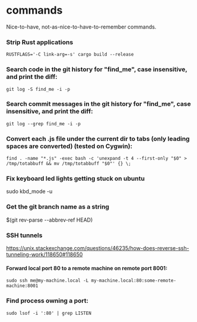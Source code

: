 # commands
Nice-to-have, not-as-nice-to-have-to-remember commands.

### Strip Rust applications
```
RUSTFLAGS='-C link-arg=-s' cargo build --release
```

### Search code in the git history for "find_me", case insensitive, and print the diff:
```
git log -S find_me -i -p
```

### Search commit messages in the git history for "find_me", case insensitive, and print the diff:
```
git log --grep find_me -i -p
```

### Convert each .js file under the current dir to tabs (only leading spaces are converted) (tested on Cygwin):
```
find . -name "*.js" -exec bash -c 'unexpand -t 4 --first-only "$0" > /tmp/totabbuff && mv /tmp/totabbuff "$0"' {} \;
```

### Fix keyboard led lights getting stuck on ubuntu
sudo kbd_mode -u

### Get the git branch name as a string
$(git rev-parse --abbrev-ref HEAD)

### SSH tunnels
https://unix.stackexchange.com/questions/46235/how-does-reverse-ssh-tunneling-work/118650#118650

#### Forward local port 80 to a remote machine on remote port 8001:
```
sudo ssh me@my-machine.local -L my-machine.local:80:some-remote-machine:8001
```

### Find process owning a port:
```
sudo lsof -i ':80' | grep LISTEN
```
